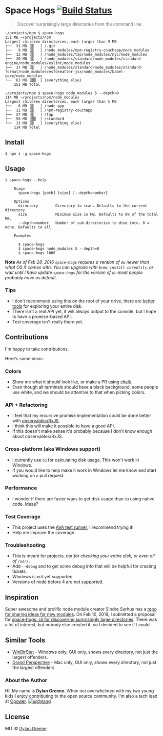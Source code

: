 # Space Hogs [![Build Status](https://travis-ci.org/dylang/space-hogs.svg?branch=master)](https://travis-ci.org/dylang/space-hogs)

> Discover surprisingly large directories from the command line.


```
~/projects/npm $ space-hogs
151 MB ~/projects/npm
Largest children directories, each larger than 9 MB
├──  31 MB [▒   ] /.git
├──   9 MB [▒   ] /node_modules/npm-registry-couchapp/node_modules
├──  12 MB [▒   ] /node_modules/tap/node_modules/nyc/node_modules
├──  20 MB [▒   ] /node_modules/standard/node_modules/standard-engine/node_modules/eslint/node_modules
├──  17 MB [▒   ] /node_modules/standard/node_modules/standard-format/node_modules/esformatter-jsx/node_modules/babel-core/node_modules
└──  62 MB [▒▒  ] (everything else)
    151 MB Total
```

```
~/projects/npm $ space-hogs node_modules 5 --depth=0
114 MB ~/projects/npm/node_modules
Largest children directories, each larger than 5 MB
├──   6 MB [▒   ] /node-gyp
├──  11 MB [▒   ] /npm-registry-couchapp
├──  27 MB [▒   ] /tap
├──  56 MB [▒▒  ] /standard
└──  13 MB [▒   ] (everything else)
    114 MB Total
```


## Install

```
$ npm i -g space-hogs
```


## Usage

```
$ space-hogs --help

    Usage
      space-hogs [path] [size] [--depth=number]

    Options
      directory        Directory to scan. Defaults to the current directory.
      size             Minimum size in MB. Defaults to 6% of the total MB.
      --depth=number   Number of sub-directories to dive into. 0 = none. Defaults to all.

    Examples

      $ space-hogs
      $ space-hogs node_modules 5 --depth=0
      $ space-hogs 1000
```

**Note** *As of Feb 28, 2016 `space-hogs` requires a version of `du` newer than what OS X comes with. You can upgrade with `brew install coreutils`,
 or wait until I have update `space-hogs` for the version of `du` most people probably have as default.*

### Tips

* I don't recommend using this on the root of your drive, there are [better tools](#similar-tools) for exploring your entire disk.
* There isn't a real API yet, it will always output to the console, but I hope to have a promise-based API.
* Test coverage isn't really there yet.

## Contributions

I'm happy to take contributions.

Here's some ideas:

### Colors

* Show me what it should look like, or make a PR using [chalk](https://github.com/chalk/chalk).
* Even though all terminals should have a black background, some people use white, and we should be attentive to that when picking colors.

### API + Refactoring

* I feel that my recursive promise implementation could be done better with [observables/RxJS](https://github.com/Reactive-Extensions/RxJS).
* I think this will make it possible to have a good API.
* If this doesn't make sense it's probably because I don't know enough about observables/RxJS.

### Cross-platform (aka Windows support)

* I currently use `du` for calculating disk usage. This won't work in Windows.
* If you would like to help make it work in Windows let me know and start working on a pull request.

### Performance

* I wonder if there are faster ways to get disk usage than `du` using native code. Ideas?

### Test Coverage

* This project uses the [AVA test runner](https://github.com/sindresorhus/ava), I recommend trying it!
* Help me improve the coverage.

### Troubleshooting

* This is meant for projects, *not for checking your entire disk, or even all of `/usr/`*.
* Add `--debug` and to get some debug info that will be helpful for creating tickets.
* Windows is not yet supported
* Versions of node before 4 are not supported.

## Inspiration

Super awesome and prolific node module creator Sindre Sorhus has a [repo for sharing ideas for new modules](https://github.com/sindresorhus/module-requests/issues).
On Feb 10, 2016, I submitted a proposal for [space-hogs: cli for discovering surprisingly large directories](https://github.com/sindresorhus/module-requests/issues/59).
There was a lot of interest, but nobody else created it, so I decided to see if I could.

## Similar Tools

* [WinDirStat](https://windirstat.info/) - Windows only, GUI only, shows every directory, not just the largest offenders.
* [Grand Perspective](http://grandperspectiv.sourceforge.net/) - Mac only, GUI only, shows every directory, not just the largest offenders.

### About the Author

Hi! My name is **Dylan Greene**. When not overwhelmed with my two young kids I enjoy contributing
to the open source community. I'm also a tech lead at [Opower](http://opower.com). [![@dylang](https://img.shields.io/badge/twitter-dylang-blue.svg)](https://twitter.com/dylang)

## License

MIT © [Dylan Greene](https://github.com/dylang)
